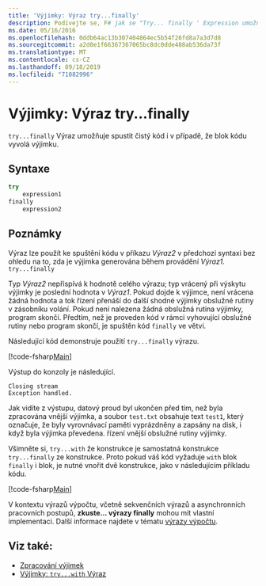 ```yaml
---
title: 'Výjimky: Výraz try...finally'
description: Podívejte se, F# jak se "Try... finally ' Expression umožňuje spustit čistý kód, i když blok kódu vyvolá výjimku.
ms.date: 05/16/2016
ms.openlocfilehash: 0ddb64ac13b307404864ec5b54f26fd8a7a3d7d8
ms.sourcegitcommit: a2d0e1f66367367065bc8dc0dde488ab536da73f
ms.translationtype: MT
ms.contentlocale: cs-CZ
ms.lasthandoff: 09/18/2019
ms.locfileid: "71082996"
---
```

# <a name="exceptions-the-tryfinally-expression"></a>Výjimky: Výraz try...finally

`try...finally` Výraz umožňuje spustit čistý kód i v případě, že blok kódu vyvolá výjimku.

## <a name="syntax"></a>Syntaxe

```fsharp
try
    expression1
finally
    expression2
```

## <a name="remarks"></a>Poznámky

Výraz lze použít ke spuštění kódu v příkazu *Výraz2* v předchozí syntaxi bez ohledu na to, zda je výjimka generována během provádění *Výraz1.* `try...finally`

Typ *Výraz2* nepřispívá k hodnotě celého výrazu; typ vrácený při výskytu výjimky je poslední hodnota v *Výraz1*. Pokud dojde k výjimce, není vrácena žádná hodnota a tok řízení přenáší do další shodné výjimky obslužné rutiny v zásobníku volání. Pokud není nalezena žádná obslužná rutina výjimky, program skončí. Předtím, než je proveden kód v rámci vyhovující obslužné rutiny nebo program skončí, je spuštěn kód `finally` ve větvi.

Následující kód demonstruje použití `try...finally` výrazu.

[!code-fsharp[Main](~/samples/snippets/fsharp/lang-ref-2/snippet5701.fs)]

Výstup do konzoly je následující.

```console
Closing stream
Exception handled.
```

Jak vidíte z výstupu, datový proud byl ukončen před tím, než byla zpracována vnější výjimka, a soubor `test.txt` obsahuje text `test1`, který označuje, že byly vyrovnávací paměti vyprázdněny a zapsány na disk, i když byla výjimka převedena. řízení vnější obslužné rutiny výjimky.

Všimněte si, `try...with` že konstrukce je samostatná konstrukce `try...finally` ze konstrukce. Proto pokud váš kód vyžaduje `with` blok `finally` i blok, je nutné vnořit dvě konstrukce, jako v následujícím příkladu kódu.

[!code-fsharp[Main](~/samples/snippets/fsharp/lang-ref-2/snippet5702.fs)]

V kontextu výrazů výpočtu, včetně sekvenčních výrazů a asynchronních pracovních postupů, **zkuste... výrazy finally** mohou mít vlastní implementaci. Další informace najdete v tématu [výrazy výpočtu](../computation-expressions.md).

## <a name="see-also"></a>Viz také:

- [Zpracování výjimek](index.md)
- [Výjimky: `try...with` Výraz](the-try-with-expression.md)
